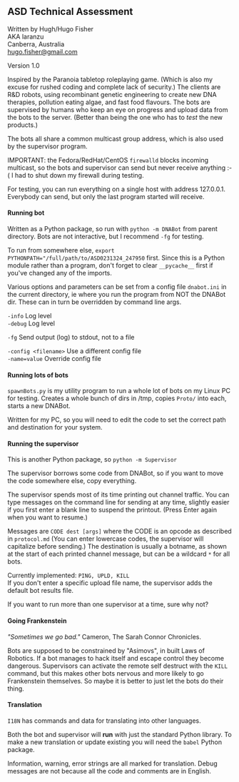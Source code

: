 
## ASD Technical Assessment

Written by Hugh/Hugo Fisher <br/>
AKA laranzu <br/>
Canberra, Australia <br/>
hugo.fisher@gmail.com

Version 1.0

Inspired by the Paranoia tabletop roleplaying game. (Which is also my excuse
for rushed coding and complete lack of security.) The clients are R&D robots,
using recombinant genetic engineering to create new DNA therapies, pollution
eating algae, and fast food flavours. The bots are supervised by humans who
keep an eye on progress and upload data from the bots to the server. (Better
than being the one who has to _test_ the new products.)

The bots all share a common multicast group address, which is also used by
the supervisor program.

IMPORTANT: the Fedora/RedHat/CentOS `firewalld` blocks incoming multicast, so
the bots and supervisor can send but never receive anything :-( I had to shut
down my firewall during testing.

For testing, you can run everything on a single host with address 127.0.0.1.
Everybody can send, but only the last program started will receive.



#### Running bot

Written as a Python package, so run with `python -m DNABot` from parent
directory. Bots are not interactive, but I recommend `-fg` for testing.

To run from somewhere else, `export PYTHONPATH="/full/path/to/ASD0231324_247950`
first. Since this is a Python module rather than a program, don't forget to clear
`__pycache__` first if you've changed any of the imports.

Various options and parameters can be set from a config file `dnabot.ini` in the
current directory, ie where you run the program from NOT the DNABot dir. These
can in turn be overridden by command line args.


`-info`     Log level <br/>
`-debug`    Log level

`-fg`       Send output (log) to stdout, not to a file

`-config <filename>`  Use a different config file  <br/>
`-name=value`         Override config file


#### Running lots of bots

`spawnBots.py` is my utility program to run a whole lot of bots on my Linux
PC for testing. Creates a whole bunch of dirs in /tmp, copies `Proto/` into
each, starts a new DNABot.

Written for my PC, so you will need to edit the code to set the correct path
and destination for your system.


#### Running the supervisor

This is another Python package, so `python -m Supervisor`

The supervisor borrows some code from DNABot, so if you want to move the code
somewhere else, copy everything.

The supervisor spends most of its time printing out channel traffic. You can
type messages on the command line for sending at any time, slightly easier
if you first enter a blank line to suspend the printout. (Press Enter again
when you want to resume.)

Messages are `CODE dest [args]` where the CODE is an opcode as described in `protocol.md`
(You can enter lowercase codes, the supervisor will capitalize before sending.)
The destination is usually a botname, as shown at the start
of each printed channel message, but can be a wildcard `*` for all bots.

Currently implemented: `PING, UPLD, KILL` </br>
If you don't enter a specific upload file name, the supervisor adds the default
bot results file.

If you want to run more than one supervisor at a time, sure why not?


#### Going Frankenstein

_"Sometimes we go bad."_ Cameron, The Sarah Connor Chronicles.

Bots are supposed to be constrained by "Asimovs", in built Laws of Robotics.
If a bot manages to hack itself and escape control they become dangerous.
Supervisors can activate the remote self destruct with the `KILL` command,
but this makes other bots
nervous and more likely to go Frankenstein themselves. So maybe it is better
to just let the bots do their thing.


#### Translation

`I18N` has commands and data for translating into other languages.

Both the bot and supervisor will **run** with just the standard Python library.
To make a new translation or update existing you will need the `babel` Python
package.

Information, warning, error strings are all marked for translation. Debug
messages are not because all the code and comments are in English.
